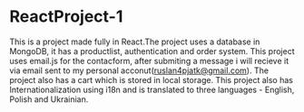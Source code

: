 # ReactProject-1
 This is a project made fully in React.The project uses a database in MongoDB, it has a productlist, authentication and order system. This project uses email.js for the contacform, after submiting a message i will recieve it via email sent to my personal acconut(ruslan4pjatk@gmail.com). The project also has a cart which is stored in local storage. This project also has Internationalization using i18n and is translated to three languages - English, Polish and Ukrainian.
